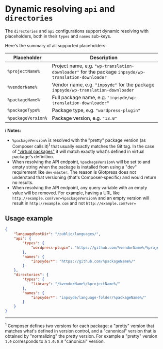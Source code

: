 # Dynamic resolving `api` and `directories`

The `directories` and `api` configurations support dynamic resolving with placeholders, both in
their `types` and `names` sub-keys.

Here's the summary of all supported placeholders:

| Placeholder        | Description                                                                                          |
|--------------------|------------------------------------------------------------------------------------------------------|
| `%projectName%`    | Project name, e.g. `"wp-translation-downloader"` for the package `inpsyde/wp-translation-downloader` |
| `%vendorName%`     | Vendor name, e.g. `"inpsyde"` for the package `inpsyde/wp-translation-downloader`                    |
| `%packageName%`    | Full package name, e.g. `"inpsyde/wp-translation-downloader"`                                        |
| `%packageType%`    | Package type, e.g. `"wordpress-plugin"`                                                              |
| `%packageVersion%` | Package version, e.g. `"13.0"`                                                                       |

:information_source: **Notes:**

- `%packageVersion%` is resolved with the "pretty" package version (as Composer calls it)<sup>1</sup>
  that usually exactly matches the Git tag. In the case of ["virtual packages"](./Configuration.md#virtual-packages)
  it will match exactly what's defined in virtual package's definition.
- When resolving the API endpoint, `%packageVersion%` will be set to and empty string when the
  package is installed from using a "dev" requirement like `dev-master`. The reason is Glotpress 
  does not understand that versioning (that's Composer-specific) and would return no results.
- When resolving the API endpoint, any query variable with an empty value will be removed.
  For example, having a URL like `http://example.com?ver=%packageVersion%` and an empty version will
  result in `http://example.com` and not `http://example.com?ver=`

## Usage example

```json
{
    "languageRootDir": "/public/languages/",
    "api": {
        "types": {
            "wordpress-plugin": "https://github.com/%vendorName%/%projectName%/releases/tag/%version%/"
        },
        "names": {
            "inpsyde/*": "https://github.com/%packageName%/"
        }
    },
    "directories": {
        "types": {
            "library": "/%vendorName%/%projectName%/"
        },
        "names": {
            "inpsyde/*": "inpsyde/language-folder/%packageName%/"
        }
    }
}
```

---

<sup>1</sup> Composer defines two versions for each package: a "pretty" version that matches what's
defined in version control, and a "canonical" version that is obtained by "normalizing" the pretty
version. For example a "pretty" version `1.0` corresponds to a `1.0.0.0` "canonical" version.